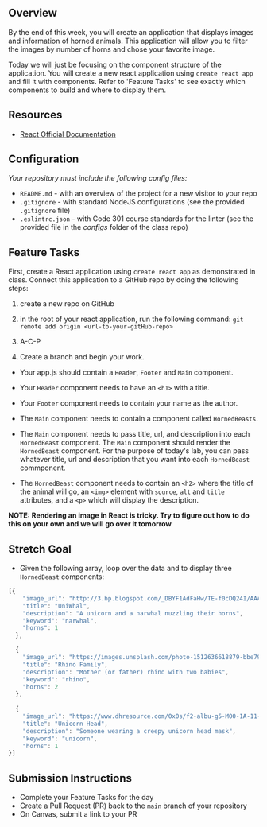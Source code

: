 
## Overview

By the end of this week, you will create an application that displays images and information of horned animals. This application will allow you to filter the images by number of horns and chose your favorite image.

Today we will just be focusing on the component structure of the application.  You will create a new react application using `create react app` and fill it with components. Refer to 'Feature Tasks' to see exactly which components to build and where to display them.

## Resources

- [React Official Documentation](https://reactjs.org/docs/getting-started.html)

## Configuration

_Your repository must include the following config files:_

- `README.md` - with an overview of the project for a new visitor to your repo
- `.gitignore` - with standard NodeJS configurations (see the provided `.gitignore` file)
- `.eslintrc.json` - with Code 301 course standards for the linter (see the provided file in the *configs* folder of the class repo)

## Feature Tasks

First, create a React application using `create react app` as demonstrated in class. Connect this application to a GitHub repo by doing the following steps:

1. create a new repo on GitHub
1. in the root of your react application, run the following command: `git remote add origin <url-to-your-gitHub-repo>`
1. A-C-P

1. Create a branch and begin your work.

- Your app.js should contain a `Header`, `Footer` and `Main` component.

- Your `Header` component needs to have an `<h1>` with a title.

- Your `Footer` component needs to contain your name as the author.

- The `Main` component needs to contain a component called `HornedBeasts`.

- The `Main` component needs to pass title, url, and description into each `HornedBeast` component. The `Main` component should render the `HornedBeast` component. For the purpose of today's lab, you can pass whatever title, url and description that you want into each `HornedBeast` commponent.

- The `HornedBeast` component needs to contain an `<h2>` where the title of the animal will go, an `<img>` element with `source`, `alt` and `title` attributes, and a `<p>` which will display the description.

**NOTE: Rendering an image in React is tricky. Try to figure out how to do this on your own and we will go over it tomorrow**

## Stretch Goal

- Given the following array, loop over the data and to display three `HornedBeast` components:

```js
[{
    "image_url": "http://3.bp.blogspot.com/_DBYF1AdFaHw/TE-f0cDQ24I/AAAAAAAACZg/l-FdTZ6M7z8/s1600/Unicorn_and_Narwhal_by_dinglehopper.jpg",
    "title": "UniWhal",
    "description": "A unicorn and a narwhal nuzzling their horns",
    "keyword": "narwhal",
    "horns": 1
  },

  {
    "image_url": "https://images.unsplash.com/photo-1512636618879-bbe79107e9e3?ixlib=rb-0.3.5&ixid=eyJhcHBfaWQiOjEyMDd9&s=bd9460ee6d1ddbb6b1ca7be86dfc4590&auto=format&fit=crop&w=1825&q=80",
    "title": "Rhino Family",
    "description": "Mother (or father) rhino with two babies",
    "keyword": "rhino",
    "horns": 2
  },
  
  {
    "image_url": "https://www.dhresource.com/0x0s/f2-albu-g5-M00-1A-11-rBVaI1hsIIiALxKzAAIHjSU3VkE490.jpg/wholesale-halloween-costume-prop-unicorn.jpg",
    "title": "Unicorn Head",
    "description": "Someone wearing a creepy unicorn head mask",
    "keyword": "unicorn", 
    "horns": 1
}]
```

## Submission Instructions

- Complete your Feature Tasks for the day
- Create a Pull Request (PR) back to the `main` branch of your repository
- On Canvas, submit a link to your PR
